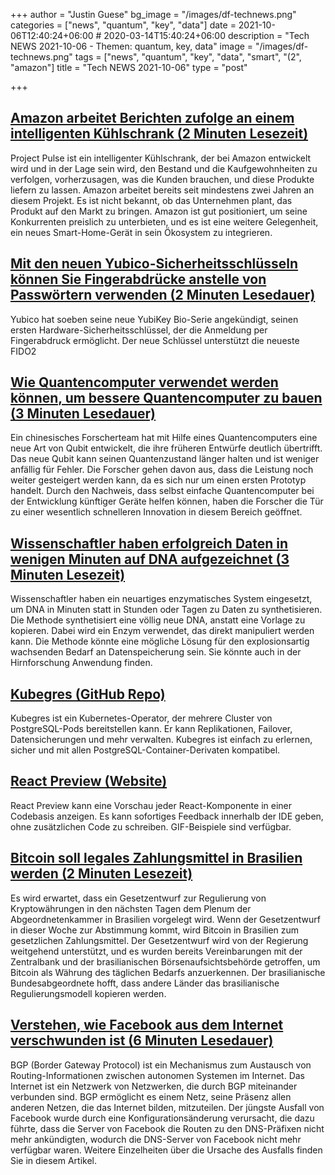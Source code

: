 +++
author = "Justin Guese"
bg_image = "/images/df-technews.png"
categories = ["news", "quantum", "key", "data"]
date = 2021-10-06T12:40:24+06:00 # 2020-03-14T15:40:24+06:00
description = "Tech NEWS 2021-10-06 - Themen: quantum, key, data"
image = "/images/df-technews.png"
tags = ["news", "quantum", "key", "data", "smart", "(2", "amazon"]
title = "Tech NEWS 2021-10-06"
type = "post"

+++

## [Amazon arbeitet Berichten zufolge an einem intelligenten Kühlschrank (2 Minuten Lesezeit)](https://www.theverge.com/2021/10/5/22711240/amazon-smart-fridge-cameras-go-stores)

 Project Pulse ist ein intelligenter Kühlschrank, der bei Amazon entwickelt wird und in der Lage sein wird, den Bestand und die Kaufgewohnheiten zu verfolgen, vorherzusagen, was die Kunden brauchen, und diese Produkte liefern zu lassen. Amazon arbeitet bereits seit mindestens zwei Jahren an diesem Projekt. Es ist nicht bekannt, ob das Unternehmen plant, das Produkt auf den Markt zu bringen. Amazon ist gut positioniert, um seine Konkurrenten preislich zu unterbieten, und es ist eine weitere Gelegenheit, ein neues Smart-Home-Gerät in sein Ökosystem zu integrieren.

## [Mit den neuen Yubico-Sicherheitsschlüsseln können Sie Fingerabdrücke anstelle von Passwörtern verwenden (2 Minuten Lesedauer)](https://arstechnica.com/gadgets/2021/10/new-yubico-security-keys-let-you-use-fingerprints-instead-of-passwords/)

 Yubico hat soeben seine neue YubiKey Bio-Serie angekündigt, seinen ersten Hardware-Sicherheitsschlüssel, der die Anmeldung per Fingerabdruck ermöglicht. Der neue Schlüssel unterstützt die neueste FIDO2

## [Wie Quantencomputer verwendet werden können, um bessere Quantencomputer zu bauen (3 Minuten Lesedauer)](https://singularityhub.com/2021/10/04/how-quantum-computers-can-be-used-to-build-better-quantum-computers/)

 Ein chinesisches Forscherteam hat mit Hilfe eines Quantencomputers eine neue Art von Qubit entwickelt, die ihre früheren Entwürfe deutlich übertrifft. Das neue Qubit kann seinen Quantenzustand länger halten und ist weniger anfällig für Fehler. Die Forscher gehen davon aus, dass die Leistung noch weiter gesteigert werden kann, da es sich nur um einen ersten Prototyp handelt. Durch den Nachweis, dass selbst einfache Quantencomputer bei der Entwicklung künftiger Geräte helfen können, haben die Forscher die Tür zu einer wesentlich schnelleren Innovation in diesem Bereich geöffnet.

## [Wissenschaftler haben erfolgreich Daten in wenigen Minuten auf DNA aufgezeichnet (3 Minuten Lesezeit)](https://interestingengineering.com/scientists-have-successfully-recorded-data-to-dna-in-a-few-short-minutes)

 Wissenschaftler haben ein neuartiges enzymatisches System eingesetzt, um DNA in Minuten statt in Stunden oder Tagen zu Daten zu synthetisieren. Die Methode synthetisiert eine völlig neue DNA, anstatt eine Vorlage zu kopieren. Dabei wird ein Enzym verwendet, das direkt manipuliert werden kann. Die Methode könnte eine mögliche Lösung für den explosionsartig wachsenden Bedarf an Datenspeicherung sein. Sie könnte auch in der Hirnforschung Anwendung finden.

## [Kubegres (GitHub Repo)](https://github.com/reactive-tech/kubegres)

 Kubegres ist ein Kubernetes-Operator, der mehrere Cluster von PostgreSQL-Pods bereitstellen kann. Er kann Replikationen, Failover, Datensicherungen und mehr verwalten. Kubegres ist einfach zu erlernen, sicher und mit allen PostgreSQL-Container-Derivaten kompatibel.

## [React Preview (Website)](https://www.npmjs.com/package/@reactpreview/cli)

 React Preview kann eine Vorschau jeder React-Komponente in einer Codebasis anzeigen. Es kann sofortiges Feedback innerhalb der IDE geben, ohne zusätzlichen Code zu schreiben. GIF-Beispiele sind verfügbar.

## [Bitcoin soll legales Zahlungsmittel in Brasilien werden (2 Minuten Lesezeit)](https://finance.yahoo.com/news/bitcoin-set-become-legal-payment-154644863.html)

 Es wird erwartet, dass ein Gesetzentwurf zur Regulierung von Kryptowährungen in den nächsten Tagen dem Plenum der Abgeordnetenkammer in Brasilien vorgelegt wird. Wenn der Gesetzentwurf in dieser Woche zur Abstimmung kommt, wird Bitcoin in Brasilien zum gesetzlichen Zahlungsmittel. Der Gesetzentwurf wird von der Regierung weitgehend unterstützt, und es wurden bereits Vereinbarungen mit der Zentralbank und der brasilianischen Börsenaufsichtsbehörde getroffen, um Bitcoin als Währung des täglichen Bedarfs anzuerkennen. Der brasilianische Bundesabgeordnete hofft, dass andere Länder das brasilianische Regulierungsmodell kopieren werden.

## [Verstehen, wie Facebook aus dem Internet verschwunden ist (6 Minuten Lesedauer)](https://blog.cloudflare.com/october-2021-facebook-outage/)

 BGP (Border Gateway Protocol) ist ein Mechanismus zum Austausch von Routing-Informationen zwischen autonomen Systemen im Internet. Das Internet ist ein Netzwerk von Netzwerken, die durch BGP miteinander verbunden sind. BGP ermöglicht es einem Netz, seine Präsenz allen anderen Netzen, die das Internet bilden, mitzuteilen. Der jüngste Ausfall von Facebook wurde durch eine Konfigurationsänderung verursacht, die dazu führte, dass die Server von Facebook die Routen zu den DNS-Präfixen nicht mehr ankündigten, wodurch die DNS-Server von Facebook nicht mehr verfügbar waren. Weitere Einzelheiten über die Ursache des Ausfalls finden Sie in diesem Artikel.

